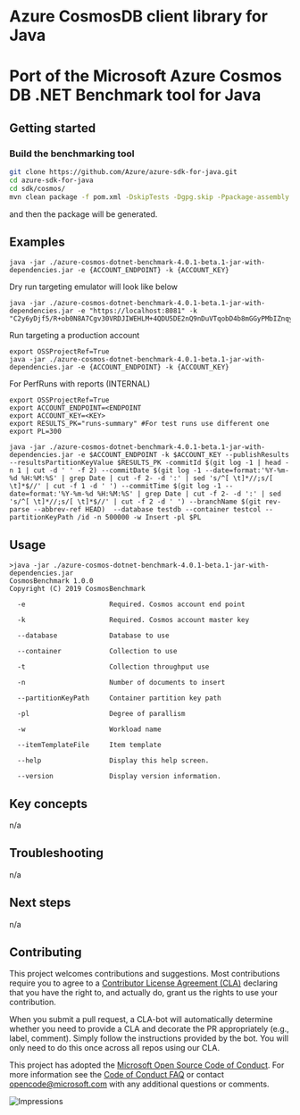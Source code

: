 # Azure CosmosDB client library for Java

# Port of the Microsoft Azure Cosmos DB .NET Benchmark tool for Java

## Getting started 

### Build the benchmarking tool

```bash
git clone https://github.com/Azure/azure-sdk-for-java.git
cd azure-sdk-for-java
cd sdk/cosmos/
mvn clean package -f pom.xml -DskipTests -Dgpg.skip -Ppackage-assembly
```

and then the package will be generated.

## Examples
```
java -jar ./azure-cosmos-dotnet-benchmark-4.0.1-beta.1-jar-with-dependencies.jar -e {ACCOUNT_ENDPOINT} -k {ACCOUNT_KEY}
```

Dry run targeting emulator will look like below
```
java -jar ./azure-cosmos-dotnet-benchmark-4.0.1-beta.1-jar-with-dependencies.jar -e "https://localhost:8081" -k "C2y6yDjf5/R+ob0N8A7Cgv30VRDJIWEHLM+4QDU5DE2nQ9nDuVTqobD4b8mGGyPMbIZnqyMsEcaGQy67XIw/Jw=="
```

Run targeting a production account
```
export OSSProjectRef=True
java -jar ./azure-cosmos-dotnet-benchmark-4.0.1-beta.1-jar-with-dependencies.jar -e {ACCOUNT_ENDPOINT} -k {ACCOUNT_KEY}
```


For PerfRuns with reports (INTERNAL)
```
export OSSProjectRef=True
export ACCOUNT_ENDPOINT=<ENDPOINT
export ACCOUNT_KEY=<KEY>
export RESULTS_PK="runs-summary" #For test runs use different one
export PL=300

java -jar ./azure-cosmos-dotnet-benchmark-4.0.1-beta.1-jar-with-dependencies.jar -e $ACCOUNT_ENDPOINT -k $ACCOUNT_KEY --publishResults --resultsPartitionKeyValue $RESULTS_PK -commitId $(git log -1 | head -n 1 | cut -d ' ' -f 2) --commitDate $(git log -1 --date=format:'%Y-%m-%d %H:%M:%S' | grep Date | cut -f 2- -d ':' | sed 's/^[ \t]*//;s/[ \t]*$//' | cut -f 1 -d ' ') --commitTime $(git log -1 --date=format:'%Y-%m-%d %H:%M:%S' | grep Date | cut -f 2- -d ':' | sed 's/^[ \t]*//;s/[ \t]*$//' | cut -f 2 -d ' ') --branchName $(git rev-parse --abbrev-ref HEAD)  --database testdb --container testcol --partitionKeyPath /id -n 500000 -w Insert -pl $PL 
```

## Usage
```
>java -jar ./azure-cosmos-dotnet-benchmark-4.0.1-beta.1-jar-with-dependencies.jar
CosmosBenchmark 1.0.0
Copyright (C) 2019 CosmosBenchmark

  -e                     Required. Cosmos account end point

  -k                     Required. Cosmos account master key

  --database             Database to use

  --container            Collection to use

  -t                     Collection throughput use

  -n                     Number of documents to insert

  --partitionKeyPath     Container partition key path

  -pl                    Degree of parallism
  
  -w                     Workload name

  --itemTemplateFile     Item template

  --help                 Display this help screen.

  --version              Display version information.
```

## Key concepts
n/a

## Troubleshooting
n/a

## Next steps
n/a

## Contributing

This project welcomes contributions and suggestions. Most contributions require you to agree to a
[Contributor License Agreement (CLA)][cla] declaring that you have the right to, and actually do, grant us the rights
to use your contribution.

When you submit a pull request, a CLA-bot will automatically determine whether you need to provide a CLA and decorate
the PR appropriately (e.g., label, comment). Simply follow the instructions provided by the bot. You will only need to
do this once across all repos using our CLA.

This project has adopted the [Microsoft Open Source Code of Conduct][coc]. For more information see the [Code of Conduct FAQ][coc_faq]
or contact [opencode@microsoft.com][coc_contact] with any additional questions or comments.

<!-- LINKS -->
[source_code]: https://github.com/Azure/azure-sdk-for-java/blob/main/sdk/cosmos/azure-cosmos/src
[cosmos_introduction]: https://docs.microsoft.com/azure/cosmos-db/
[api_documentation]: https://azuresdkdocs.blob.core.windows.net/$web/java/azure-cosmos/latest/index.html
[cosmos_docs]: https://docs.microsoft.com/azure/cosmos-db/introduction
[jdk]: https://docs.microsoft.com/java/azure/java-supported-jdk-runtime?view=azure-java-stable
[maven]: https://maven.apache.org/
[cosmos_maven]: https://search.maven.org/artifact/com.azure/azure-cosmos
[cosmos_maven_svg]: https://img.shields.io/maven-central/v/com.azure/azure-cosmos.svg
[cla]: https://cla.microsoft.com
[coc]: https://opensource.microsoft.com/codeofconduct/
[coc_faq]: https://opensource.microsoft.com/codeofconduct/faq/
[coc_contact]: mailto:opencode@microsoft.com
[azure_subscription]: https://azure.microsoft.com/free/
[samples]: https://github.com/Azure-Samples/azure-cosmos-java-sql-api-samples
[samples_readme]: https://github.com/Azure-Samples/azure-cosmos-java-sql-api-samples/blob/master/README.md
[troubleshooting]: https://docs.microsoft.com/azure/cosmos-db/troubleshoot-java-sdk-v4-sql
[perf_guide]: https://docs.microsoft.com/azure/cosmos-db/performance-tips-java-sdk-v4-sql?tabs=api-async
[sql_api_query]: https://docs.microsoft.com/azure/cosmos-db/sql-api-sql-query
[getting_started]: https://github.com/Azure-Samples/azure-cosmos-java-getting-started
[quickstart]: https://docs.microsoft.com/azure/cosmos-db/create-sql-api-java?tabs=sync
[project_reactor_schedulers]: https://projectreactor.io/docs/core/release/api/reactor/core/scheduler/Schedulers.html

![Impressions](https://azure-sdk-impressions.azurewebsites.net/api/impressions/azure-sdk-for-java%2Fsdk%2Fcosmos%2Fazure-cosmos%2FREADME.png)
